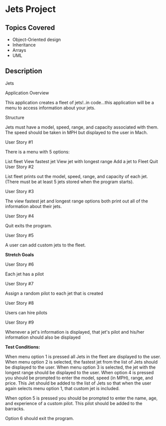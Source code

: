 # Jets Project

## Topics Covered
* Object-Oriented design
* Inheritance
* Arrays
* UML

## Description
Jets

Application Overview

This application creates a fleet of jets!..in code...this application will be a menu to access information about your jets.


Structure

Jets must have a model, speed, range, and capacity associated with them. The speed should be taken in MPH but displayed to the user in Mach.


User Story #1

There is a menu with 5 options:

List fleet
View fastest jet
View jet with longest range
Add a jet to Fleet
Quit
User Story #2

List fleet prints out the model, speed, range, and capacity of each jet. (There must be at least 5 jets stored when the program starts).

User Story #3

The view fastest jet and longest range options both print out all of the information about their jets.

User Story #4

Quit exits the program.

User Story #5

A user can add custom jets to the fleet.

**Stretch Goals**

User Story #6

Each jet has a pilot

User Story #7

Assign a random pilot to each jet that is created

User Story #8

Users can hire pilots

User Story #9

Whenever a jet's information is displayed, that jet's pilot and his/her information should also be displayed

**Test Conditions:**

When menu option 1 is pressed all Jets in the fleet are displayed to the user.
When menu option 2 is selected, the fastest jet from the list of Jets should be displayed to the user.
When menu option 3 is selected, the jet with the longest range should be displayed to the user.
When option 4 is pressed you should be prompted to enter the model, speed (in MPH), range, and price. This Jet should be added to the list of Jets so that when the user again selects menu option 1, that custom jet is included.

 When option 5 is pressed you should be prompted to enter the name, age, and experience of a custom pilot. This pilot should be added to the barracks.

Option 6 should exit the program.
